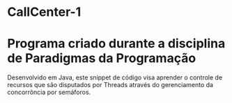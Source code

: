 # CallCenter-1
<h1>Programa criado durante a disciplina de Paradigmas da Programação</h1>
<p>Desenvolvido em Java, este snippet de código visa aprender o controle de recursos que são disputados por Threads através do gerenciamento da concorrôncia por semáforos.</p>
